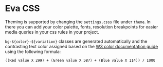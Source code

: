# Eva CSS

Theming is supported by changing the `settings.csss` file under `theme`. In there you can add your color palette, fonts, resolution breakpoints for easier media queries in your css rules in your project.

`bg-${color}-${variation}` classes are generated automatically and the contrasting text color assigned based on the [W3 color documentation guide](http://www.w3.org/TR/AERT#color-contrast) using the following formula:

```
((Red value X 299) + (Green value X 587) + (Blue value X 114)) / 1000
```
